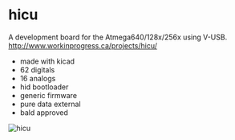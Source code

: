 hicu
====
A development board for the Atmega640/128x/256x using V-USB.
http://www.workinprogress.ca/projects/hicu/

- made with kicad
- 62 digitals
- 16 analogs
- hid bootloader
- generic firmware
- pure data external
- bald approved

![hicu](http://www.workinprogress.ca/wp-content/uploads/hicu_assembled.jpg)
